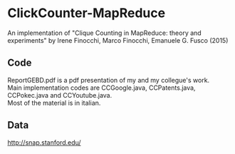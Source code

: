 # ClickCounter-MapReduce
An implementation of "Clique Counting in MapReduce: theory and experiments" by Irene Finocchi, Marco Finocchi, Emanuele G. Fusco (2015)

## Code
ReportGEBD.pdf is a pdf presentation of my and my collegue's work.\
Main implementation codes are CCGoogle.java, CCPatents.java, CCPokec.java and CCYoutube.java.\
Most of the material is in italian.

## Data
http://snap.stanford.edu/
